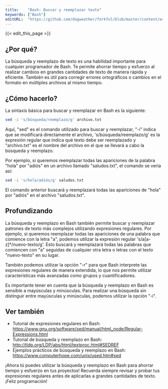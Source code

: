 ```yaml
---
title:    "Bash: Buscar y reemplazar texto"
keywords: ["Bash"]
editURL:  "https://github.com/dogweather/forkful/blob/master/content/es/bash/searching-and-replacing-text.md"
---
```


{{< edit_this_page >}}

## ¿Por qué?

La búsqueda y reemplazo de texto es una habilidad importante para cualquier programador de Bash. Te permite ahorrar tiempo y esfuerzo al realizar cambios en grandes cantidades de texto de manera rápida y eficiente. También es útil para corregir errores ortográficos o cambios en el formato en múltiples archivos al mismo tiempo.

## ¿Cómo hacerlo?

La sintaxis básica para buscar y reemplazar en Bash es la siguiente:

```Bash
sed -i 's/búsqueda/reemplazo/g' archivo.txt
```

Aquí, "sed" es el comando utilizado para buscar y reemplazar, "-i" indica que se modificará directamente el archivo, 's/búsqueda/reemplazo/g' es la expresión regular que indica qué texto debe ser reemplazado y "archivo.txt" es el nombre del archivo en el que se llevará a cabo la búsqueda y reemplazo.

Por ejemplo, si queremos reemplazar todas las apariciones de la palabra "hola" por "adiós" en un archivo llamado "saludos.txt", el comando se vería así:

```Bash
sed -i 's/hola/adiós/g' saludos.txt
```

El comando anterior buscará y reemplazará todas las apariciones de "hola" por "adiós" en el archivo "saludos.txt".

## Profundizando

La búsqueda y reemplazo en Bash también permite buscar y reemplazar patrones de texto más complejos utilizando expresiones regulares. Por ejemplo, si queremos reemplazar todas las apariciones de una palabra que comience con la letra "a", podemos utilizar la expresión regular 's/a[a-z]*/nuevo-texto/g'. Esto buscará y reemplazará todas las palabras que comiencen con "a" seguidas de cualquier otra letra o letras con el texto "nuevo-texto" en su lugar.

También podemos utilizar la opción "-r" para que Bash interprete las expresiones regulares de manera extendida, lo que nos permite utilizar características más avanzadas como grupos y cuantificadores.

Es importante tener en cuenta que la búsqueda y reemplazo en Bash es sensible a mayúsculas y minúsculas. Para realizar una búsqueda sin distinguir entre mayúsculas y minúsculas, podemos utilizar la opción "-i".

## Ver también

- Tutorial de expresiones regulares en Bash: https://www.gnu.org/software/sed/manual/html_node/Regular-Expressions.html
- Tutorial de búsqueda y reemplazo en Bash: http://tldp.org/LDP/abs/html/textproc.html#SEDREF
- Ejemplos prácticos de búsqueda y reemplazo en Bash: https://www.computerhope.com/unix/used.htm#sed

¡Ahora tú puedes utilizar la búsqueda y reemplazo en Bash para ahorrar tiempo y esfuerzo en tus proyectos! Recuerda siempre revisar y probar tus expresiones regulares antes de aplicarlas a grandes cantidades de texto. ¡Feliz programación!